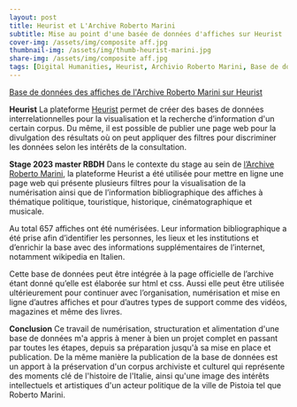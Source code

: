 ```yaml
---
layout: post
title: Heurist et L'Archive Roberto Marini
subtitle: Mise au point d'une basée de données d'affiches sur Heurist
cover-img: /assets/img/composite aff.jpg
thumbnail-img: /assets/img/thumb-heurist-marini.jpg
share-img: /assets/img/composite aff.jpg
tags: [Digital Humanities, Heurist, Archivio Roberto Marini, Base de données]
---
```


[Base de données des affiches de l'Archive Roberto Marini sur Heurist](https://heurist.huma-num.fr/HEURIST/heurist/?db=jdmac_marini2&website&id=597&pageid=590#)

**Heurist**
La plateforme [Heurist](https://heuristnetwork.org/) permet de créer des bases de données interrelationnelles pour la visualisation et la recherche d’information d'un certain corpus. Du même, il est possible de publier une page web pour la divulgation des résultats où on peut appliquer des filtres pour discriminer les données selon les intérêts de la consultation.

**Stage 2023 master RBDH**
Dans le contexte du stage au sein de [l’Archive Roberto Marini](https://archiviomarinioltreilsecolobreve.it/), la plateforme Heurist a été utilisée pour mettre en ligne une page web qui présente plusieurs filtres pour la visualisation de la numérisation ainsi que de l’information bibliographique des affiches à thématique politique, touristique, historique, cinématographique et musicale.

Au total 657 affiches ont été numérisées. Leur information bibliographique a été prise afin d’identifier les personnes, les lieux et les institutions et d’enrichir la base avec des informations supplémentaires de l’internet, notamment wikipedia en Italien.

Cette base de données peut être intégrée à la page officielle de l’archive étant donné qu’elle est élaborée sur html et css. Aussi elle peut être utilisée ultérieurement pour continuer avec l’organisation, numérisation et mise en ligne d’autres affiches et pour d’autres types de support comme des vidéos, magazines et même des livres.

**Conclusion**
Ce travail de numérisation, structuration et alimentation d'une base de données m'a appris à mener à bien un projet complet en passant par toutes les étapes, depuis sa préparation jusqu'à sa mise en place et publication. De la même manière la publication de la base de données est un apport à la préservation d'un corpus archiviste et culturel qui représente des moments clé de l'histoire de l'Italie, ainsi qu'une image des intérêts intellectuels et artistiques d'un acteur politique de la ville de Pistoia tel que Roberto Marini.
